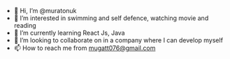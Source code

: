 - 👋 Hi, I’m @muratonuk
- 👀 I’m interested in swimming and self defence, watching movie and reading
- 🌱 I’m currently learning React Js, Java
- 💞️ I’m looking to collaborate on in a company where I can develop myself
- 📫 How to reach me from mugatt076@gmail.com

<!---
muratonuk/muratonuk is a ✨ special ✨ repository because its `README.md` (this file) appears on your GitHub profile.
You can click the Preview link to take a look at your changes.
--->
